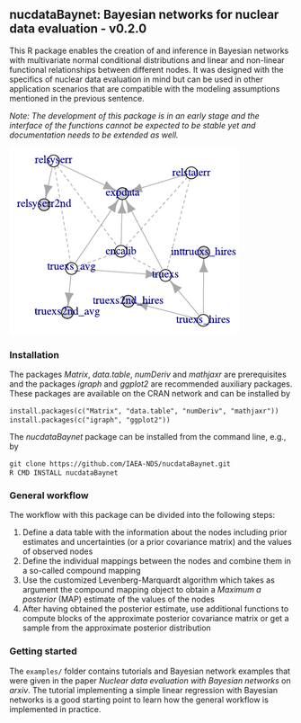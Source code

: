 ## nucdataBaynet: Bayesian networks for nuclear data evaluation - v0.2.0

This R package enables the creation of and inference in Bayesian networks with multivariate normal conditional distributions and linear and non-linear functional relationships between different nodes.
It was designed with the specifics of nuclear data evaluation in mind but can be used in other application scenarios that are compatible with the modeling assumptions mentioned in the previous sentence. 

*Note: The development of this package is in an early stage and the interface of the functions cannot be expected to be stable yet and documentation needs to be extended as well.*

![image](https://github.com/IAEA-NDS/nucdataBaynet/raw/main/bayesian-network-example.png)

### Installation

The packages *Matrix*, *data.table*, *numDeriv* and *mathjaxr* are prerequisites and the packages *igraph* and *ggplot2* are recommended auxiliary packages. These packages are available on the CRAN network and can be installed by

    install.packages(c("Matrix", "data.table", "numDeriv", "mathjaxr"))
    install.packages(c("igraph", "ggplot2"))

The *nucdataBaynet* package can be installed from the command line, e.g., by

    git clone https://github.com/IAEA-NDS/nucdataBaynet.git
    R CMD INSTALL nucdataBaynet

### General workflow

The workflow with this package can be divided into the following steps:

1.  Define a data table with the information about the nodes including prior estimates and uncertainties (or a prior covariance matrix) and the values of observed nodes
2.  Define the individual mappings between the nodes and combine them in a so-called compound mapping
3.  Use the customized Levenberg-Marquardt algorithm which takes as argument the compound mapping object to obtain a *Maximum a posterior* (MAP) estimate of the values of the nodes
4.  After having obtained the posterior estimate, use additional functions to compute blocks of the approximate posterior covariance matrix or get a sample from the approximate posterior distribution

### Getting started

The `examples/` folder contains tutorials and Bayesian network examples that were given in the paper *Nuclear data evaluation with Bayesian networks* on *arxiv*. The tutorial implementing a simple linear regression with Bayesian networks is a good starting point to learn how the general workflow is implemented in practice.
